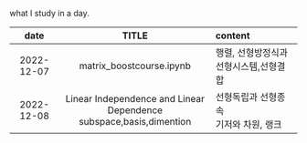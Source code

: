 what I study in a day.

|date|TITLE|content|
|:----:|:-----:|:--------|
|2022-12-07|matrix_boostcourse.ipynb|행렬, 선형방정식과 선형시스템,선형결합|
|2022-12-08|Linear Independence and Linear Dependence</br>subspace,basis,dimention|선형독립과 선형종속</br>기저와 차원, 랭크|
